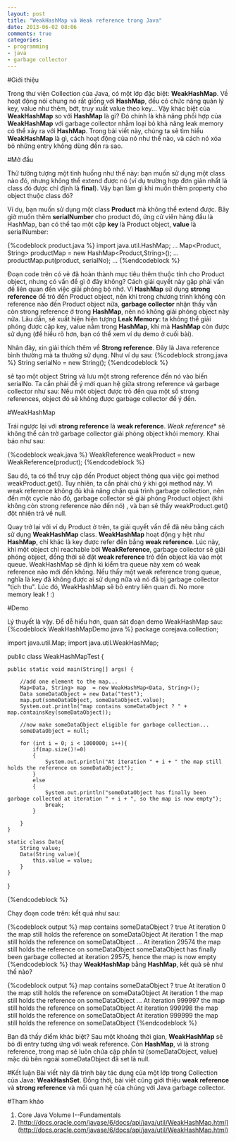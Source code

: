 ```yaml
---
layout: post
title: "WeakHashMap và Weak reference trong Java"
date: 2013-06-02 08:06
comments: true
categories: 
- programming
- java
- garbage collector
---
```


#Giới thiệu 

Trong thư viện Collection của Java, có một lớp đặc biệt: **WeakHashMap**. Về hoạt động nói chung nó rất giống với **HashMap**, đều có chức năng quản lý key, value như thêm, bớt, truy xuất value theo key... Vậy khác biệt của **WeakHashMap** so với **HashMap** là gì? Đó chính là khả năng phối hợp của **WeakHashMap** với garbage collector nhằm loại bỏ khả năng leak memory có thể xảy ra với **HashMap**. Trong bài viết này, chúng ta sẽ tìm hiểu **WeakHashMap** là gì, cách hoạt động của nó như thế nào, và cách nó xóa bỏ những entry không dùng đến ra sao. 

#Mở đầu

Thử tưởng tượng một tình huống như thế này: bạn muốn sử dụng một class nào đó, nhưng không thể extend được nó (ví dụ trường hợp đơn giản nhất là class đó được chỉ định là **final**). Vậy bạn làm gì khi muốn thêm property cho object thuộc class đó? 

Ví dụ, bạn muốn sử dụng một class **Product** mà không thể extend được. Bây giờ muốn thêm **serialNumber** cho product đó, ứng cử viên hàng đầu là HashMap, bạn có thể tạo một cặp **key** là Product object, **value** là serialNumber:

{%codeblock product.java %}
import java.util.HashMap;
...
Map<Product, String> productMap = new HashMap<Product,String>();
...
productMap.put(product, serialNo);
...
{%endcodeblock %} 

Đoạn code trên có vẻ đã hoàn thành mục tiêu thêm thuộc tính cho Product object, nhưng có vấn đề gì ở đây không? Cách giải quyết này gặp phải vấn đề liên quan đến việc giải phóng bộ nhớ. Vì **HashMap** sử dụng **strong reference** để trỏ đến Product object, nên khi trong chương trình không còn reference nào đến Product object nữa, **garbage collector** nhận thấy vẫn còn strong reference ở trong **HashMap**, nên nó không giải phóng object này nữa. Lâu dần, sẽ xuất hiện hiện tượng **Leak Memory**: ta không thể giải phóng được cặp key, value nằm trong **HashMap**, khi mà **HashMap** còn được sử dụng (để hiểu rõ hơn, bạn có thể xem ví dụ demo ở cuối bài). 
 
Nhân đây, xin giải thích thêm về **Strong reference**. Đây là Java reference bình thường mà ta thường sử dụng. Như ví dụ sau: 
{%codeblock strong.java %}
String serialNo = new String();
{%endcodeblock %}

sẽ tạo một object String và lưu một strong reference đến nó vào biến serialNo. Ta cần phải để ý mới quan hệ giữa strong reference và garbage collector như sau: Nếu một object được trỏ đến qua một số strong references, object đó sẽ không được garbage collector để ý đến.  

#WeakHashMap

Trái ngược lại với **strong reference** là **weak reference**. *Weak reference** sẽ không thể cản trở garbage collector giải phóng object khỏi memory. Khai báo như sau: 

{%codeblock weak.java %}
WeakReference<Product> weakProduct = new WeakReference<Product>(product);
{%endcodeblock %} 

Sau đó, ta có thể truy cập đến Product object thông qua việc gọi method weakProduct.get(). Tuy nhiên, ta cần phải chú ý khi gọi method này. Vì weak reference không đủ khả năng chặn quá trình garbage collection, nên đến một cycle nào đó, garbage collector sẽ giải phóng Product object (khi không còn strong reference nào đến nó) , và bạn sẽ thấy weakProduct.get() đột nhiên trả về null. 

Quay trở lại với ví dụ Product ở trên, ta giải quyết vấn đề đã nêu bằng cách sử dụng **WeakHashMap** class.  **WeakHashMap** hoạt động y hệt như **HashMap**, chỉ khác là key được refer đến bằng **weak reference**. Lúc này, khi một object chỉ reachable bởi **WeakReference**, garbage collector sẽ giải phóng object, đồng thời sẽ đặt **weak reference** trỏ đến object kia vào một queue. WeakHashMap sẽ định kì kiểm tra queue này xem có weak reference nào mới đến không. Nếu thấy một weak reference trong queue, nghĩa là key đã không được ai sử dụng nữa và nó đã bị garbage collector "tịch thu". Lúc đó, WeakHashMap sẽ bỏ entry liên quan đi. No more memory leak ! :) 

#Demo

Lý thuyết là vậy. Để dễ hiểu hơn, quan sát đoạn demo WeakHashMap sau: 
{%codeblock WeakHashMapDemo.java %}
package corejava.collection;

import java.util.Map;
import java.util.WeakHashMap;

public class WeakHashMapTest {

	public static void main(String[] args) {
		
		//add one element to the map...
		Map<Data, String> map  = new WeakHashMap<Data, String>();
		Data someDataObject = new Data("test");
		map.put(someDataObject, someDataObject.value);
		System.out.println("map contains someDataObject ? " + map.containsKey(someDataObject));
		
		//now make someDataObject eligible for garbage collection...
		someDataObject = null;
		
		for (int i = 0; i < 1000000; i++){
			if(map.size()!=0)
			{
				System.out.println("At iteration " + i + " the map still holds the reference on someDataObject");
			}
			else
			{
				System.out.println("someDataObject has finally been garbage collected at iteration " + i + ", so the map is now empty");
				break;
			}
			
		}
	}

	static class Data{
		String value;
		Data(String value){
			this.value = value;
		}
	}
}

{%endcodeblock %}

Chạy đoạn code trên: kết quả như sau: 

{%codeblock output %}
map contains someDataObject ? true
At iteration 0 the map still holds the reference on someDataObject
At iteration 1 the map still holds the reference on someDataObject
...
At iteration 29574 the map still holds the reference on someDataObject
someDataObject has finally been garbage collected at iteration 29575, hence the map is now empty
{%endcodeblock %}
 thay **WeakHashMap** bằng **HashMap**, kết quả sẽ như thế nào? 

{%codeblock output %}
map contains someDataObject ? true
At iteration 0 the map still holds the reference on someDataObject
At iteration 1 the map still holds the reference on someDataObject
...
At iteration 999997 the map still holds the reference on someDataObject
At iteration 999998 the map still holds the reference on someDataObject
At iteration 999999 the map still holds the reference on someDataObject 
{%endcodeblock %}

Bạn đã thấy điểm khác biệt? Sau một khoảng thời gian, **WeakHashMap** sẽ bỏ đi entry tương ứng với weak reference. Còn **HashMap**, vì là strong reference, trong map sẽ luôn chứa cặp phần tử (someDataObject, value) mặc dù bên ngoài someDataObject đã set là null. 

#Kết luận 
Bài viết này đã trình bày tác dụng của một lớp trong Collection của Java: **WeakHashSet**. Đồng thời, bài viết cũng giới thiệu **weak reference** và **strong reference** và mối quan hệ của chúng với Java garbage collector. 

#Tham khảo
1. Core Java Volume I--Fundamentals
2. [http://docs.oracle.com/javase/6/docs/api/java/util/WeakHashMap.html](http://docs.oracle.com/javase/6/docs/api/java/util/WeakHashMap.html)

